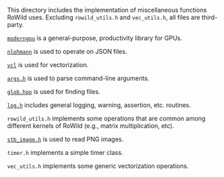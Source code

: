 This directory includes the implementation of miscellaneous functions RoWild
uses. Excluding `rowild_utils.h` and `vec_utils.h`, all files are third-party.

[`moderngpu`](https://github.com/moderngpu/moderngpu) is a general-purpose,
productivity library for GPUs.

[`nlohmann`](https://github.com/nlohmann/json) is used to operate on JSON
files.

[`vcl`](https://github.com/vectorclass/version2) is used for vectorization.

[`args.h`](https://github.com/ElliotLockerman/cpp_args) is used to parse
command-line arguments.

[`glob.hpp`](https://github.com/p-ranav/glob) is used for finding files.

[`log.h`](https://github.com/s5z/zsim/blob/master/src/log.h) includes general
logging, warning, assertion, etc. routines.

`rowild_utils.h` implements some operations that are common among different
kernels of RoWild (e.g., matrix multiplication, etc).

[`stb_image.h`](https://github.com/nothings/stb/blob/master/stb_image.h) is
used to read PNG images.

`timer.h` implements a simple timer class.

`vec_utils.h` implements some generic vectorization operations.
